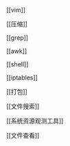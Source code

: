 [[vim]]

[[压缩]]

[[grep]]

[[awk]]

[[shell]]

[[iptables]]

[[打包]]

[[文件搜索]]

[[系统资源观测工具]]

[[文件查看]]